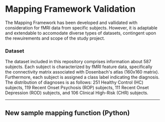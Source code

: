 # Mapping Framework Validation
The Mapping Framework has been developed and vallidated with consideration for fMRI data from specific subjects. However, it is adaptable and extendable to accomodate diverse types of datasets, contingent upon the rewuirements and scope of the study project.

### Dataset
The dataset included in this repository comprises information about 587 subjects. Each subject is characterized by fMRI feature data, specifically the connectivity matrix associated with Dosenbach's atlas (160x160 matrix). Furthermore, each subject is assigned a class label indicating the diagnosis. The distribution of diagnoses is as follows: 251 Healthy Control (HC) subjects, 119 Recent Onset Psychosis (ROP) subjects, 111 Recent Onset Depression (ROD) subjects, and 106 Clinical High-Risk (CHR) subjects.

---

## New sample mapping function (Python)




